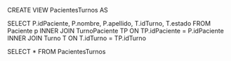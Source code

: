 CREATE VIEW PacientesTurnos AS


SELECT 
	P.idPaciente,
	P.nombre,
	P.apellido,
	T.idTurno,
	T.estado
FROM Paciente p
	INNER JOIN TurnoPaciente TP
	ON TP.idPaciente = P.idPaciente
	INNER JOIN Turno T
	ON T.idTurno = TP.idTurno



SELECT * FROM PacientesTurnos
